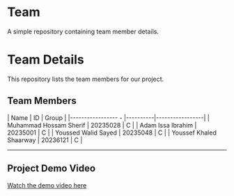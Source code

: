 # Team
A simple repository containing team member details.

# Team Details

This repository lists the team members for our project.

## Team Members

| Name                                | ID       | Group           |
|-----------------    -               |----------|-----------------|
| Muhammad Hossam Sherif              | 20235028 | C      |
| Adam Issa Ibrahim                   | 20235001 | C      |
| Youssed Walid Sayed                 | 20235048 | C      |
| Youssef Khaled Shaarway             | 20236121 | C      |

---
## Project Demo Video
[Watch the demo video here](https://drive.google.com/file/d/1gryQBD-ckikTU4PulESMLQWbDU48I6UH/view?usp=drivesdk)
